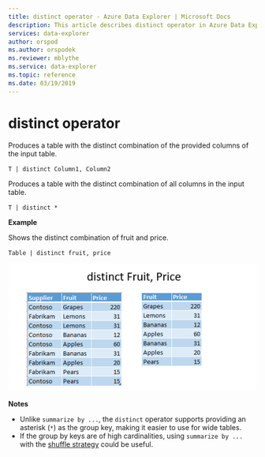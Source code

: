 ```yaml
---
title: distinct operator - Azure Data Explorer | Microsoft Docs
description: This article describes distinct operator in Azure Data Explorer.
services: data-explorer
author: orspod
ms.author: orspodek
ms.reviewer: mblythe
ms.service: data-explorer
ms.topic: reference
ms.date: 03/19/2019
---
```

# distinct operator

Produces a table with the distinct combination of the provided columns of the input table. 

```kusto
T | distinct Column1, Column2
```

Produces a table with the distinct combination of all columns in the input table.

```kusto
T | distinct *
```

**Example**

Shows the distinct combination of fruit and price.

```kusto
Table | distinct fruit, price
```

![alt text](./Images/aggregations/distinct.PNG "distinct")

**Notes**

* Unlike `summarize by ...`, the `distinct` operator supports providing an asterisk (`*`) as the group key, making it easier to use for wide tables.
* If the group by keys are of high cardinalities, using `summarize by ...` with the [shuffle strategy](shufflesummarize.md) could be useful.